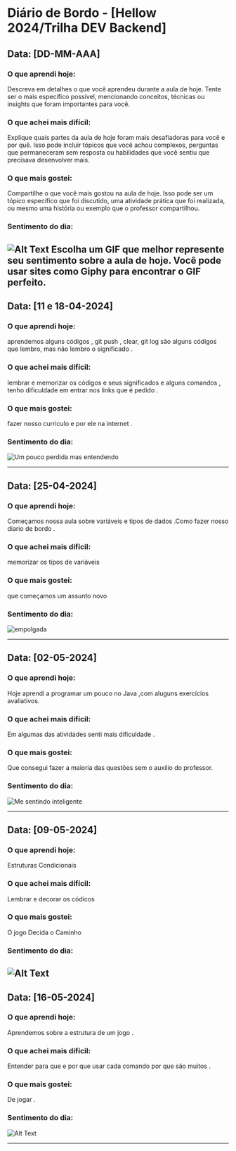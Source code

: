 # Diário de Bordo - [Hellow 2024/Trilha DEV Backend]


## Data: [DD-MM-AAA]

### O que aprendi hoje:
Descreva em detalhes o que você aprendeu durante a aula de hoje. Tente ser o mais específico possível, mencionando conceitos, técnicas ou insights que foram importantes para você.

### O que achei mais difícil:
Explique quais partes da aula de hoje foram mais desafiadoras para você e por quê. Isso pode incluir tópicos que você achou complexos, perguntas que permaneceram sem resposta ou habilidades que você sentiu que precisava desenvolver mais.

### O que mais gostei:
Compartilhe o que você mais gostou na aula de hoje. Isso pode ser um tópico específico que foi discutido, uma atividade prática que foi realizada, ou mesmo uma história ou exemplo que o professor compartilhou.

### Sentimento do dia:
![Alt Text](URL_DO_GIF)
Escolha um GIF que melhor represente seu sentimento sobre a aula de hoje. Você pode usar sites como Giphy para encontrar o GIF perfeito.
---


## Data: [11 e 18-04-2024]

### O que aprendi hoje:
aprendemos alguns códigos , git push , clear, git log são alguns códigos que lembro, mas não lembro o significado . 

### O que achei mais difícil:
lembrar e memorizar os códigos e seus significados e alguns comandos , tenho dificuldade em entrar nos links que é pedido .

### O que mais gostei:
fazer nosso curriculo e por ele na internet . 

### Sentimento do dia:
![Um pouco perdida mas entendendo ](https://media4.giphy.com/media/v1.Y2lkPTc5MGI3NjExYTU5N2J6bnVmNDhxeWZhaDh2anF1c2ZpcDFhazg0NzRqem11NjhwZCZlcD12MV9pbnRlcm5hbF9naWZfYnlfaWQmY3Q9Zw/gKHGnB1ml0moQdjhEJ/giphy.gif)

---
## Data: [25-04-2024]

### O que aprendi hoje:
Começamos nossa aula sobre variáveis e tipos de dados .Como fazer nosso diario de bordo .

### O que achei mais difícil:
memorizar os tipos de variáveis 

### O que mais gostei:
que começamos um assunto novo 

### Sentimento do dia:
![empolgada](https://media4.giphy.com/media/v1.Y2lkPTc5MGI3NjExb3Z4aWN5ZHZjc2xqeW9mNjFkaDFpaGhiZ240b2dvNXhvdmZwaHZwYyZlcD12MV9pbnRlcm5hbF9naWZfYnlfaWQmY3Q9Zw/aytfmWUWilju4owE1H/giphy.gif) 

---
## Data: [02-05-2024]

### O que aprendi hoje:
Hoje aprendi a programar um pouco no Java ,com aluguns exercícios avaliativos.

### O que achei mais difícil:
Em algumas das atividades senti mais dificuldade .

### O que mais gostei:
Que consegui fazer a maioria das questões sem o auxilio do professor. 
### Sentimento do dia:
![Me sentindo inteligente](https://media3.giphy.com/media/v1.Y2lkPTc5MGI3NjExZ2R0cWRuN2JlZzBweGgxdGF1eXY4MDV4dGxoeWxhaHNsanVvajFvMyZlcD12MV9pbnRlcm5hbF9naWZfYnlfaWQmY3Q9Zw/o0vwzuFwCGAFO/giphy.gif)

----

## Data: [09-05-2024]

### O que aprendi hoje:
Estruturas Condicionais

### O que achei mais difícil:
Lembrar e decorar os códicos 

### O que mais gostei:
O jogo Decida o Caminho 
### Sentimento do dia:
![Alt Text](https://media2.giphy.com/media/v1.Y2lkPTc5MGI3NjExaTB2dGxveGIxNzNxNTVhNmViNHhvOXAzMnlpaWVhd3V4MG5vaXBleSZlcD12MV9pbnRlcm5hbF9naWZfYnlfaWQmY3Q9Zw/SqmkZ5IdwzTP2/giphy.gif)
---

## Data: [16-05-2024]

### O que aprendi hoje:
Aprendemos sobre a estrutura de um jogo .

### O que achei mais difícil:
Entender para que e por que usar cada comando por que são muitos . 
### O que mais gostei:
De jogar .
### Sentimento do dia:
![Alt Text](https://media2.giphy.com/media/v1.Y2lkPTc5MGI3NjExMjM3aWc2cDA1Zmk2cnJiZmFvNXR5c3c3dm9qZXJuYXB5d2hqM2loYyZlcD12MV9pbnRlcm5hbF9naWZfYnlfaWQmY3Q9Zw/zPbnEgxsPJOJSD3qfr/giphy.gif)

---